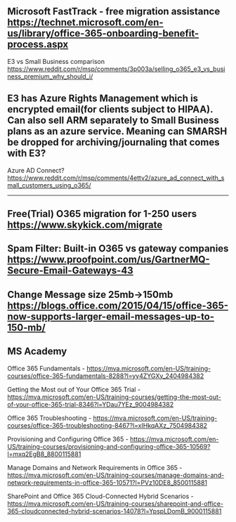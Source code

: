 Microsoft FastTrack - free migration assistance
https://technet.microsoft.com/en-us/library/office-365-onboarding-benefit-process.aspx
--------------------------------------------------------------

E3 vs Small Business comparison
https://www.reddit.com/r/msp/comments/3p003a/selling_o365_e3_vs_business_premium_why_should_i/

E3 has Azure Rights Management which is encrypted email(for clients subject to HIPAA). Can also sell ARM separately to Small Business plans as an azure service. Meaning can SMARSH be dropped for archiving/journaling that comes with E3?
--------------------------------------------------------------

Azure AD Connect?
https://www.reddit.com/r/msp/comments/4ettv2/azure_ad_connect_with_small_customers_using_o365/

--------------------------------------------------------------
Free(Trial) O365 migration for 1-250 users
https://www.skykick.com/migrate
--------------------------------------------------------------

Spam Filter: Built-in O365 vs gateway companies https://www.proofpoint.com/us/GartnerMQ-Secure-Email-Gateways-43
--------------------------------------------------------------

Change Message size 25mb->150mb
https://blogs.office.com/2015/04/15/office-365-now-supports-larger-email-messages-up-to-150-mb/
--------------------------------------------------------------

MS Academy
--------------------------------------------------------------
Office 365 Fundamentals - https://mva.microsoft.com/en-US/training-courses/office-365-fundamentals-8288?l=yy4ZYGXy_2404984382

Getting the Most out of Your Office 365 Trial - https://mva.microsoft.com/en-US/training-courses/getting-the-most-out-of-your-office-365-trial-8346?l=YDau7YEz_9004984382

Office 365 Troubleshooting - https://mva.microsoft.com/en-US/training-courses/office-365-troubleshooting-8467?l=xIHkqAXz_7504984382

Provisioning and Configuring Office 365 - https://mva.microsoft.com/en-US/training-courses/provisioning-and-configuring-office-365-10569?l=mxq2EgB8_8800115881

Manage Domains and Network Requirements in Office 365 - https://mva.microsoft.com/en-US/training-courses/manage-domains-and-network-requirements-in-office-365-10571?l=PVz10DE8_8500115881

SharePoint and Office 365 Cloud-Connected Hybrid Scenarios - https://mva.microsoft.com/en-US/training-courses/sharepoint-and-office-365-cloudconnected-hybrid-scenarios-14078?l=YpspLDomB_9000115881


